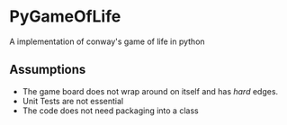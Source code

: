 # PyGameOfLife
A implementation of conway's game of life in python 

## Assumptions
* The game board does not wrap around on itself and has *hard* edges.
* Unit Tests are not essential
* The code does not need packaging into a class
